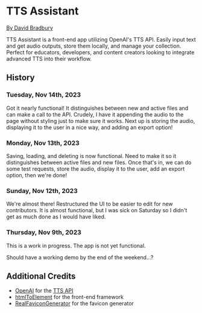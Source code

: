 # TTS Assistant

[By David Bradbury](https://d-b.dev)

TTS Assistant is a front-end app utilizing OpenAI's TTS API. Easily input text and get audio outputs, store them locally, and manage your collection. Perfect for educators, developers, and content creators looking to integrate advanced TTS into their workflow.

## History

### Tuesday, Nov 14th, 2023

Got it nearly functional! It distinguishes between new and active files and can make
a call to the API. Crudely, I have it appending the audio to the page without styling
just to make sure it works. Next up is storing the audio, displaying it to the user
in a nice way, and adding an export option!

### Monday, Nov 13th, 2023

Saving, loading, and deleting is now functional. Need to make it so it distinguishes
between active files and new files. Once that's in, we can do some test requests,
store the audio, display it to the user, add an export option, then we're done!

### Sunday, Nov 12th, 2023

We're almost there! Restructured the UI to be easier to edit for new contributors. It
is almost functional, but I was sick on Saturday so I didn't get as much done as I
would have liked.

### Thursday, Nov 9th, 2023

This is a work in progress. The app is not yet functional.

Should have a working demo by the end of the weekend...?

## Additional Credits

- [OpenAI](https://openai.com/) for the [TTS API](https://beta.openai.com/docs/api-reference/text-generation)
- [htmlToElement](https://stackoverflow.com/a/35385518/689129) for the front-end framework
- [RealFaviconGenerator](https://realfavicongenerator.net/) for the favicon generator
